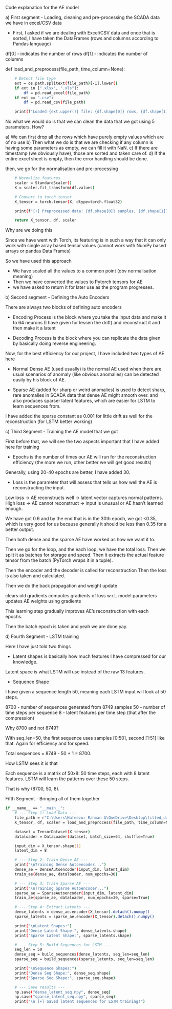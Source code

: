 Code explanation for the AE model

a)  First segment - Loading, cleaning and pre-processing the SCADA data we have in excel/CSV data

- First, I asked if we are dealing with Excel/CSV data and once that is sorted, I have taken the DataFrames (rows and columns according to Pandas language)

df[0] - indicates the number of rows
df[1] - indicates the number of columns

def load_and_preprocess(file_path, time_column=None):

```bash
    # Detect file type
    ext = os.path.splitext(file_path)[-1].lower()
    if ext in [".xlsx", ".xls"]:
        df = pd.read_excel(file_path)
    if ext == ".csv":
        df = pd.read_csv(file_path)

    print(f"Loaded {ext.upper()} file: {df.shape[0]} rows, {df.shape[1]} cols")
```

No what we would do is that we can clean the data that we got using 5 parameters. How?

a) We can first drop all the rows which have purely empty values which are of no use
b) Then what we do is that we are checking if any column is having some parameters as empty, we can fill it with NaN.
c) If there are timestamp (we obviously have), those are sorted and taken care of.
d) If the entire excel sheet is empty, then the error handling should be done.

then, we go for the normalisation and pre-processing

```bash
    # Normalize features
    scaler = StandardScaler()
    X = scaler.fit_transform(df.values)

    # Convert to torch tensor
    X_tensor = torch.tensor(X, dtype=torch.float32)

    print(f"[+] Preprocessed data: {df.shape[0]} samples, {df.shape[1]} features")

    return X_tensor, df, scaler
```

Why are we doing this

Since we have went with Torch, its featuring is in such a way that it can only work with single array based tensor values (cannot work with NumPy based arrays or pandas Data Frames)

So we have used this approach

- We have scaled all the values to a common point (obv normalisation meaning)
- Then we have converted the values to Pytorch tensors for AE
- we have asked to return it for later use as the program progresses.


b)  Second segment - Defining the Auto Encoders 

There are always two blocks of defining auto encoders

 - Encoding Process is the block where you take the input data and make it to 64 neurons (I have given for lessen the drift) and reconstruct it and then make it a latent 

- Decoding Process is the block where you can replicate the data given by basically doing reverse engineering.

Now, for the best efficiency for our project, I have included two types of AE here

- Normal Dense AE (used usually) is the normal AE used when there are usual scenarios of anomaly (like obvious anomalies) can be detected easily by his block of AE.

- Sparse AE (added for sharp or weird anomalies) is used to detect sharp, rare anomalies in SCADA data that dense AE might smooth over. and also produces sparser latent features, which are easier for LSTM to learn sequences from.

I have added the sparse constant as 0.001 for little drift as well for the reconstruction (for LSTM better working)

c)  Third Segment - Training the AE model that we got

First before that, we will see the two aspects important that I have added here for training

- Epochs is the number of times our AE will run for the reconstruction efficiency (the more we run, other better we will get good results)

Generally, using 20-40 epochs are better, I have added 30.

- Loss is the parameter that will assess that tells us how well the AE is reconstructing the input.

Low loss → AE reconstructs well → latent vector captures normal patterns.
High loss → AE cannot reconstruct → input is unusual or AE hasn’t learned enough.

We have got 0.6 and by the end that is in the 30th epoch, we got <0.35, which is very good for us because generally it should be less than 0.35 for a better output.

Then both dense and the sparse AE have worked as how we want it to.

Then we go for the loop, and the  each loop, we have the total loss.
Then we split it as batches for storage and speed.
Then it extracts the actual feature tensor from the batch (PyTorch wraps it in a tuple).

Then the encoder and the decoder is called for reconstruction
Then the loss is also taken and calculated.

Then we do the back propagation and weight update

clears old gradients
computes gradients of loss w.r.t. model parameters
updates AE weights using gradients

This learning step gradually improves AE’s reconstruction with each epochs.

Then the batch epoch is taken and yeah we are done yay.

d)  Fourth Segment - LSTM training 

Here I have just told two things 

- Latent shapes is basically how much features I have compressed for our knowledge.

Latent space is what LSTM will use instead of the raw 13 features.

- Sequence Shape 

I have given a sequence length 50, meaning each LSTM input will look at 50 steps.

8700 - number of sequences generated from 8749 samples
50 - number of time steps per sequence
8 - latent features per time step (that after the compression)

Why 8700 and not 8749?

With seq_len=50, 
the first sequence uses samples [0:50], second [1:51] like that.
Again for efficiency and for speed.

Total sequences = 8749 - 50 + 1 = 8700.

How LSTM sees it is that

Each sequence is a matrix of 50x8: 50 time steps, each with 8 latent features.
LSTM will learn the patterns over these 50 steps.

That is why (8700, 50, 8).

Fifth Segment - Bringing all of them together

```bash
if __name__ == "__main__":
    # --- Step 1: Load Data ---
    file_path = r"C:\Users\Hafeezur Rahman A\OneDrive\Desktop\filled_dates.xlsx"   # or .csv
    X_tensor, df, scaler = load_and_preprocess(file_path, time_column=None)

    dataset = TensorDataset(X_tensor)
    dataloader = DataLoader(dataset, batch_size=64, shuffle=True)

    input_dim = X_tensor.shape[1]
    latent_dim = 8

    # --- Step 2: Train Dense AE ---
    print("\nTraining Dense Autoencoder...")
    dense_ae = DenseAutoencoder(input_dim, latent_dim)
    train_ae(dense_ae, dataloader, num_epochs=30)

    # --- Step 3: Train Sparse AE ---
    print("\nTraining Sparse Autoencoder...")
    sparse_ae = SparseAutoencoder(input_dim, latent_dim)
    train_ae(sparse_ae, dataloader, num_epochs=30, sparse=True)

    # --- Step 4: Extract Latents ---
    dense_latents = dense_ae.encoder(X_tensor).detach().numpy()
    sparse_latents = sparse_ae.encoder(X_tensor).detach().numpy()

    print("\nLatent Shapes:")
    print("Dense Latent Shape:", dense_latents.shape)
    print("Sparse Latent Shape:", sparse_latents.shape)

    # --- Step 5: Build Sequences for LSTM ---
    seq_len = 50
    dense_seq = build_sequences(dense_latents, seq_len=seq_len)
    sparse_seq = build_sequences(sparse_latents, seq_len=seq_len)

    print("\nSequence Shapes:")
    print("Dense Seq Shape:", dense_seq.shape)
    print("Sparse Seq Shape:", sparse_seq.shape)

    # --- Save results ---
    np.save("dense_latent_seq.npy", dense_seq)
    np.save("sparse_latent_seq.npy", sparse_seq)
    print("\n [+] Saved latent sequences for LSTM training!")
```








